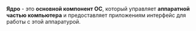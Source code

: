**Ядро** - это **основной компонент ОС**, который управляет **аппаратной частью компьютера** и предоставляет приложениям интерфейс для работы с этой аппаратурой.